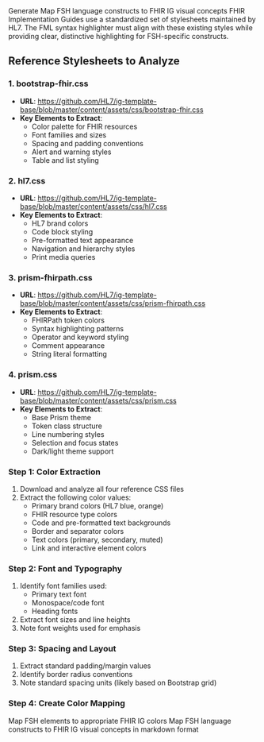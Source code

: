 <goal>
Generate Map FSH language constructs to FHIR IG visual concepts
</goal>
<context>
FHIR Implementation Guides use a standardized set of stylesheets maintained by HL7. The FML syntax highlighter must align with these existing styles while providing clear, distinctive highlighting for FSH-specific constructs.

## Reference Stylesheets to Analyze

### 1. bootstrap-fhir.css

- **URL**: https://github.com/HL7/ig-template-base/blob/master/content/assets/css/bootstrap-fhir.css
- **Key Elements to Extract**:
  - Color palette for FHIR resources
  - Font families and sizes
  - Spacing and padding conventions
  - Alert and warning styles
  - Table and list styling

### 2. hl7.css

- **URL**: https://github.com/HL7/ig-template-base/blob/master/content/assets/css/hl7.css
- **Key Elements to Extract**:
  - HL7 brand colors
  - Code block styling
  - Pre-formatted text appearance
  - Navigation and hierarchy styles
  - Print media queries

### 3. prism-fhirpath.css

- **URL**: https://github.com/HL7/ig-template-base/blob/master/content/assets/css/prism-fhirpath.css
- **Key Elements to Extract**:
  - FHIRPath token colors
  - Syntax highlighting patterns
  - Operator and keyword styling
  - Comment appearance
  - String literal formatting

### 4. prism.css

- **URL**: https://github.com/HL7/ig-template-base/blob/master/content/assets/css/prism.css
- **Key Elements to Extract**:
  - Base Prism theme
  - Token class structure
  - Line numbering styles
  - Selection and focus states
  - Dark/light theme support
    </context>
    <instruction>

### Step 1: Color Extraction

1. Download and analyze all four reference CSS files
2. Extract the following color values:
   - Primary brand colors (HL7 blue, orange)
   - FHIR resource type colors
   - Code and pre-formatted text backgrounds
   - Border and separator colors
   - Text colors (primary, secondary, muted)
   - Link and interactive element colors

### Step 2: Font and Typography

1. Identify font families used:
   - Primary text font
   - Monospace/code font
   - Heading fonts
2. Extract font sizes and line heights
3. Note font weights used for emphasis

### Step 3: Spacing and Layout

1. Extract standard padding/margin values
2. Identify border radius conventions
3. Note standard spacing units (likely based on Bootstrap grid)

### Step 4: Create Color Mapping

Map FSH elements to appropriate FHIR IG colors
</instruction>
<output>
Map FSH language constructs to FHIR IG visual concepts in markdown format
</output>
